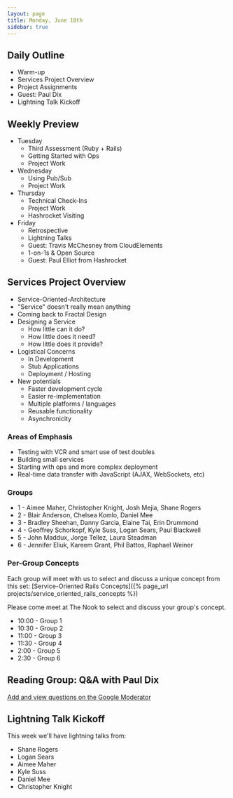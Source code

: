 ```yaml
---
layout: page
title: Monday, June 10th
sidebar: true
---
```


## Daily Outline

* Warm-up
* Services Project Overview
* Project Assignments
* Guest: Paul Dix
* Lightning Talk Kickoff

## Weekly Preview

* Tuesday
  * Third Assessment (Ruby + Rails)
  * Getting Started with Ops
  * Project Work
* Wednesday
  * Using Pub/Sub
  * Project Work
* Thursday
  * Technical Check-Ins
  * Project Work
  * Hashrocket Visiting
* Friday
  * Retrospective
  * Lightning Talks
  * Guest: Travis McChesney from CloudElements
  * 1-on-1s & Open Source
  * Guest: Paul Elliot from Hashrocket

## Services Project Overview

* Service-Oriented-Architecture
* "Service" doesn't really mean anything
* Coming back to Fractal Design
* Designing a Service
  * How little can it do?
  * How little does it need?
  * How little does it provide?
* Logistical Concerns
  * In Development
  * Stub Applications
  * Deployment / Hosting
* New potentials
  * Faster development cycle
  * Easier re-implementation
  * Multiple platforms / languages
  * Reusable functionality
  * Asynchronicity 

### Areas of Emphasis

* Testing with VCR and smart use of test doubles
* Building small services
* Starting with ops and more complex deployment
* Real-time data transfer with JavaScript (AJAX, WebSockets, etc)

### Groups

* 1 - Aimee Maher, Christopher Knight, Josh Mejia, Shane Rogers
* 2 - Blair Anderson, Chelsea Komlo, Daniel Mee
* 3 - Bradley Sheehan, Danny Garcia, Elaine Tai, Erin Drummond
* 4 - Geoffrey Schorkopf, Kyle Suss, Logan Sears, Paul Blackwell
* 5 - John Maddux, Jorge Tellez, Laura Steadman
* 6 - Jennifer Eliuk, Kareem Grant, Phil Battos, Raphael Weiner

### Per-Group Concepts

Each group will meet with us to select and discuss a unique concept from this set: [Service-Oriented Rails Concepts]({% page_url projects/service_oriented_rails_concepts %})

Please come meet at The Nook to select and discuss your group's concept.

* 10:00 - Group 1
* 10:30 - Group 2
* 11:00 - Group 3
* 11:30 - Group 4
* 2:00 - Group 5
* 2:30 - Group 6

## Reading Group: Q&A with Paul Dix

[Add and view questions on the Google Moderator](https://www.google.com/moderator/#15/e=20b7e6&t=20b7e6.40)

## Lightning Talk Kickoff

This week we'll have lightning talks from:

* Shane Rogers
* Logan Sears
* Aimee Maher
* Kyle Suss
* Daniel Mee
* Christopher Knight
